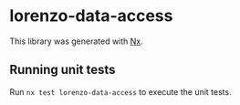 # lorenzo-data-access

This library was generated with [Nx](https://nx.dev).

## Running unit tests

Run `nx test lorenzo-data-access` to execute the unit tests.
